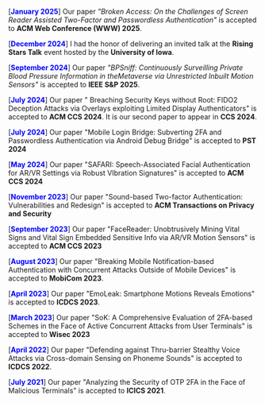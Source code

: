 [**<span style="color:blue">January 2025</span>**] Our paper *"Broken Access: On the Challenges of Screen Reader Assisted Two-Factor and Passwordless Authentication"* is accepted to **ACM Web Conference (WWW) 2025**. 

[**<span style="color:blue">December 2024</span>**] I had the honor of delivering an invited talk at the **Rising Stars Talk** event hosted by the **University of Iowa**. 

[**<span style="color:blue">September 2024</span>**] Our paper *"BPSniff: Continuously Surveilling Private Blood Pressure Information in theMetaverse via Unrestricted Inbuilt Motion Sensors"* is accepted to **IEEE S&P 2025**. 

[**<span style="color:blue">July 2024</span>**] Our paper " Breaching Security Keys without Root: FIDO2 Deception Attacks via Overlays exploiting Limited Display Authenticators" is accepted to **ACM CCS 2024**.  It is our second paper to appear in **CCS 2024**.

[**<span style="color:blue">July 2024</span>**] Our paper "Mobile Login Bridge: Subverting 2FA and Passwordless Authentication via Android Debug Bridge" is accepted to **PST 2024**

[**<span style="color:blue">May 2024</span>**] Our paper "SAFARI: Speech-Associated Facial Authentication for AR/VR Settings via Robust VIbration Signatures" is accepted to **ACM CCS 2024**

[**<span style="color:blue">November 2023</span>**] Our paper "Sound-based Two-factor Authentication: Vulnerabilities and Redesign" is accepted to **ACM Transactions on Privacy and Security**

[**<span style="color:blue">September 2023</span>**] Our paper "FaceReader: Unobtrusively Mining Vital Signs and Vital Sign Embedded Sensitive Info via AR/VR Motion Sensors" is accepted to **ACM CCS 2023**

[**<span style="color:blue">August 2023</span>**] Our paper "Breaking Mobile Notification-based Authentication with Concurrent Attacks Outside of Mobile Devices" is accepted to **MobiCom 2023**.

[**<span style="color:blue">April 2023</span>**] Our paper "EmoLeak: Smartphone Motions Reveals Emotions" is accepted to **ICDCS 2023**.

[**<span style="color:blue">March 2023</span>**] Our paper "SoK: A Comprehensive Evaluation of 2FA-based Schemes in the Face of Active Concurrent Attacks from User Terminals" is accepted to **Wisec 2023**

[**<span style="color:blue">April 2022</span>**] Our paper "Defending against Thru-barrier Stealthy Voice Attacks via Cross-domain Sensing on Phoneme Sounds" is accepted to **ICDCS 2022**.

[**<span style="color:blue">July 2021</span>**] Our paper "Analyzing the Security of OTP 2FA in the Face of Malicious Terminals" is accepted to **ICICS 2021**.
